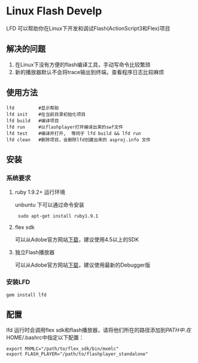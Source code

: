 # Linux Flash Develp
LFD 可以帮助你在Linux下开发和调试Flash(ActionScript3和Flex)项目

## 解决的问题
1. 在Linux下没有方便的flash编译工具，手动写命令比较繁琐
2. 新的播放器默认不会将trace输出到终端，查看程序日志比较麻烦

## 使用方法

    lfd         #显示帮助
    lfd init    #在当前目录初始化项目
    lfd build   #编译项目
    lfd run     #以flashplayer打开编译出来的swf文件
    lfd test    #编译并打开,  等同于 lfd build && lfd run
    lfd clean   #删除项目，会删除lfd创建出来的 asproj.info 文件

##  安装
###  系统要求
1. ruby 1.9.2+ 运行环境

    unbuntu 下可以通过命令安装

        sudo apt-get install ruby1.9.1

2. flex sdk

    可以从Adobe官方网站[下载](http://opensource.adobe.com/wiki/display/flexsdk/Flex+SDK)，建议使用4.5以上的SDK

3. 独立Flash播放器

    可以从Adobe官方网站[下载](http://www.adobe.com/support/flashplayer/downloads.html)，建议使用最新的Debugger版

### 安装LFD

    gem install lfd

## 配置

lfd 运行时会调用flex sdk和flash播放器，请将他们所在的路径添加到$PATH中.
在$HOME/.bashrc中指定以下配置：

    export MXMLC="/path/to/flex_sdk/bin/mxmlc"
    export FLASH_PLAYER="/path/to/flashplayer_standalone"

